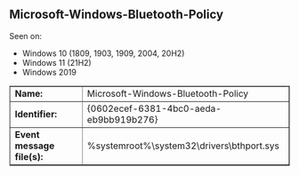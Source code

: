 ## Microsoft-Windows-Bluetooth-Policy

Seen on:
* Windows 10 (1809, 1903, 1909, 2004, 20H2)
* Windows 11 (21H2)
* Windows 2019

<table border="1" class="docutils">
  <tbody>
    <tr>
      <td><b>Name:</b></td>
      <td>Microsoft-Windows-Bluetooth-Policy</td>
    </tr>
    <tr>
      <td><b>Identifier:</b></td>
      <td>{0602ecef-6381-4bc0-aeda-eb9bb919b276}</td>
    </tr>
    <tr>
      <td><b>Event message file(s):</b></td>
      <td>%systemroot%\system32\drivers\bthport.sys</td>
    </tr>
  </tbody>
</table>

&nbsp;

